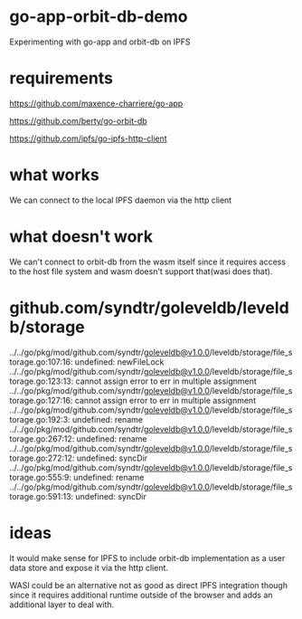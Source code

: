 # go-app-orbit-db-demo
Experimenting with go-app and orbit-db on IPFS

# requirements

https://github.com/maxence-charriere/go-app

https://github.com/berty/go-orbit-db

https://github.com/ipfs/go-ipfs-http-client

# what works
We can connect to the local IPFS daemon via the http client

# what doesn't work

We can't connect to orbit-db from the wasm itself since it requires access to the host file system and wasm doesn't support that(wasi does that).

# github.com/syndtr/goleveldb/leveldb/storage
../../go/pkg/mod/github.com/syndtr/goleveldb@v1.0.0/leveldb/storage/file_storage.go:107:16: undefined: newFileLock
../../go/pkg/mod/github.com/syndtr/goleveldb@v1.0.0/leveldb/storage/file_storage.go:123:13: cannot assign error to err in multiple assignment
../../go/pkg/mod/github.com/syndtr/goleveldb@v1.0.0/leveldb/storage/file_storage.go:127:16: cannot assign error to err in multiple assignment
../../go/pkg/mod/github.com/syndtr/goleveldb@v1.0.0/leveldb/storage/file_storage.go:192:3: undefined: rename
../../go/pkg/mod/github.com/syndtr/goleveldb@v1.0.0/leveldb/storage/file_storage.go:267:12: undefined: rename
../../go/pkg/mod/github.com/syndtr/goleveldb@v1.0.0/leveldb/storage/file_storage.go:272:12: undefined: syncDir
../../go/pkg/mod/github.com/syndtr/goleveldb@v1.0.0/leveldb/storage/file_storage.go:555:9: undefined: rename
../../go/pkg/mod/github.com/syndtr/goleveldb@v1.0.0/leveldb/storage/file_storage.go:591:13: undefined: syncDir

# ideas

It would make sense for IPFS to include orbit-db implementation as a user data store and expose it via the http client. 

WASI could be an alternative not as good as direct IPFS integration though since it requires additional runtime outside of the browser and adds an additional layer to deal with.
